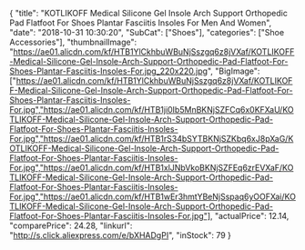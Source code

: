 {
	"title": "KOTLIKOFF Medical Silicone Gel Insole Arch Support Orthopedic Pad Flatfoot For Shoes Plantar Fasciitis Insoles For Men And Women",
	"date": "2018-10-31 10:30:20",
	"SubCat": ["Shoes"],
	"categories": ["Shoe Accessories"],
	"thumbnailImage": "https://ae01.alicdn.com/kf/HTB1YlCkhbuWBuNjSszgq6z8jVXaf/KOTLIKOFF-Medical-Silicone-Gel-Insole-Arch-Support-Orthopedic-Pad-Flatfoot-For-Shoes-Plantar-Fasciitis-Insoles-For.jpg_220x220.jpg",
	"BigImage": ["https://ae01.alicdn.com/kf/HTB1YlCkhbuWBuNjSszgq6z8jVXaf/KOTLIKOFF-Medical-Silicone-Gel-Insole-Arch-Support-Orthopedic-Pad-Flatfoot-For-Shoes-Plantar-Fasciitis-Insoles-For.jpg","https://ae01.alicdn.com/kf/HTB1ji0Ib5MnBKNjSZFCq6x0KFXaU/KOTLIKOFF-Medical-Silicone-Gel-Insole-Arch-Support-Orthopedic-Pad-Flatfoot-For-Shoes-Plantar-Fasciitis-Insoles-For.jpg","https://ae01.alicdn.com/kf/HTB1rS34bSYTBKNjSZKbq6xJ8pXaG/KOTLIKOFF-Medical-Silicone-Gel-Insole-Arch-Support-Orthopedic-Pad-Flatfoot-For-Shoes-Plantar-Fasciitis-Insoles-For.jpg","https://ae01.alicdn.com/kf/HTB1xlJNbVkoBKNjSZFEq6zrEVXaF/KOTLIKOFF-Medical-Silicone-Gel-Insole-Arch-Support-Orthopedic-Pad-Flatfoot-For-Shoes-Plantar-Fasciitis-Insoles-For.jpg","https://ae01.alicdn.com/kf/HTB1wEr3hmtYBeNjSspaq6yOOFXai/KOTLIKOFF-Medical-Silicone-Gel-Insole-Arch-Support-Orthopedic-Pad-Flatfoot-For-Shoes-Plantar-Fasciitis-Insoles-For.jpg"],
	"actualPrice": 12.14,
	"comparePrice": 24.28,
	"linkurl": "http://s.click.aliexpress.com/e/bXHADgPI",
	"inStock": 79
}
